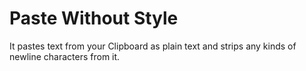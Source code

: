 # Paste Without Style

It pastes text from your Clipboard as plain text and strips any kinds of newline characters from it.
